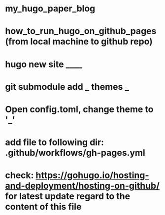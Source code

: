 # my_hugo_paper_blog
# how_to_run_hugo_on_github_pages (from local machine to github repo)
# hugo new site ____
# git submodule add _ themes _ 
# Open config.toml, change theme to '_'
# add file to following dir: .github/workflows/gh-pages.yml
# check: https://gohugo.io/hosting-and-deployment/hosting-on-github/ for latest update regard to the content of this file
